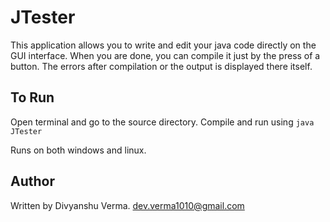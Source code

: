 JTester
========

This application allows you to write and edit your java code directly on the GUI interface.
When you are done, you can compile it just by the press of a button.
The errors after compilation or the output is displayed there itself.

To Run
-------

Open terminal and go to the source directory. Compile and run using `java JTester`

Runs on both windows and linux.

Author
------

Written by Divyanshu Verma.
dev.verma1010@gmail.com